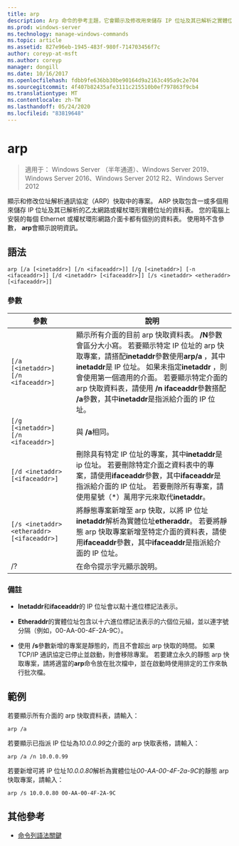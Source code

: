 ```yaml
---
title: arp
description: Arp 命令的參考主題，它會顯示及修改用來儲存 IP 位址及其已解析之實體位址的位址解析通訊協定（arp）快取中的專案。
ms.prod: windows-server
ms.technology: manage-windows-commands
ms.topic: article
ms.assetid: 827e96eb-1945-483f-980f-714703456f7c
author: coreyp-at-msft
ms.author: coreyp
manager: dongill
ms.date: 10/16/2017
ms.openlocfilehash: fdbb9fe636bb30be90164d9a2163c495a9c2e704
ms.sourcegitcommit: 4f407b82435afe3111c215510b0ef797863f9cb4
ms.translationtype: MT
ms.contentlocale: zh-TW
ms.lasthandoff: 05/24/2020
ms.locfileid: "83819648"
---
```

# <a name="arp"></a>arp

> 適用于： Windows Server （半年通道）、Windows Server 2019、Windows Server 2016、Windows Server 2012 R2、Windows Server 2012

顯示和修改位址解析通訊協定（ARP）快取中的專案。 ARP 快取包含一或多個用來儲存 IP 位址及其已解析的乙太網路或權杖環形實體位址的資料表。 您的電腦上安裝的每個 Ethernet 或權杖環形網路介面卡都有個別的資料表。 使用時不含參數， **arp**會顯示說明資訊。

## <a name="syntax"></a>語法

```
arp [/a [<inetaddr>] [/n <ifaceaddr>]] [/g [<inetaddr>] [-n <ifaceaddr>]] [/d <inetaddr> [<ifaceaddr>]] [/s <inetaddr> <etheraddr> [<ifaceaddr>]]
```

### <a name="parameters"></a>參數

| 參數 | 說明 |
| --------- | ----------- |
| `[/a [<inetaddr>] [/n <ifaceaddr>]` | 顯示所有介面的目前 arp 快取資料表。 **/N**參數會區分大小寫。 若要顯示特定 IP 位址的 arp 快取專案，請搭配**inetaddr**參數使用**arp/a** ，其中**inetaddr**是 IP 位址。 如果未指定**inetaddr** ，則會使用第一個適用的介面。 若要顯示特定介面的 arp 快取資料表，請使用 **/n ifaceaddr**參數搭配 **/a**參數，其中**inetaddr**是指派給介面的 IP 位址。 |
| `[/g [<inetaddr>] [/n <ifaceaddr>]` | 與 **/a**相同。 |
| `[/d <inetaddr> [<ifaceaddr>]` | 刪除具有特定 IP 位址的專案，其中**inetaddr**是 ip 位址。 若要刪除特定介面之資料表中的專案，請使用**ifaceaddr**參數，其中**ifaceaddr**是指派給介面的 IP 位址。 若要刪除所有專案，請使用星號（*）萬用字元來取代**inetaddr**。 |
| `[/s <inetaddr> <etheraddr> [<ifaceaddr>]` | 將靜態專案新增至 arp 快取，以將 IP 位址**inetaddr**解析為實體位址**etheraddr**。 若要將靜態 arp 快取專案新增至特定介面的資料表，請使用**ifaceaddr**參數，其中**ifaceaddr**是指派給介面的 IP 位址。 |
| /? | 在命令提示字元顯示說明。 |

### <a name="remarks"></a>備註

- **Inetaddr**和**ifaceaddr**的 IP 位址會以點十進位標記法表示。

- **Etheraddr**的實體位址包含以十六進位標記法表示的六個位元組，並以連字號分隔（例如，00-AA-00-4F-2A-9C）。

- 使用 **/s**參數新增的專案是靜態的，而且不會超出 arp 快取的時間。 如果 TCP/IP 通訊協定已停止並啟動，則會移除專案。 若要建立永久的靜態 arp 快取專案，請將適當的**arp**命令放在批次檔中，並在啟動時使用排定的工作來執行批次檔。

## <a name="examples"></a>範例

若要顯示所有介面的 arp 快取資料表，請輸入：

```
arp /a
```

若要顯示已指派 IP 位址為*10.0.0.99*之介面的 arp 快取表格，請輸入：

```
arp /a /n 10.0.0.99
```

若要新增可將 IP 位址*10.0.0.80*解析為實體位址*00-AA-00-4F-2a-9C*的靜態 arp 快取專案，請輸入：

```
arp /s 10.0.0.80 00-AA-00-4F-2A-9C
```

## <a name="additional-references"></a>其他參考

- [命令列語法關鍵](command-line-syntax-key.md)
